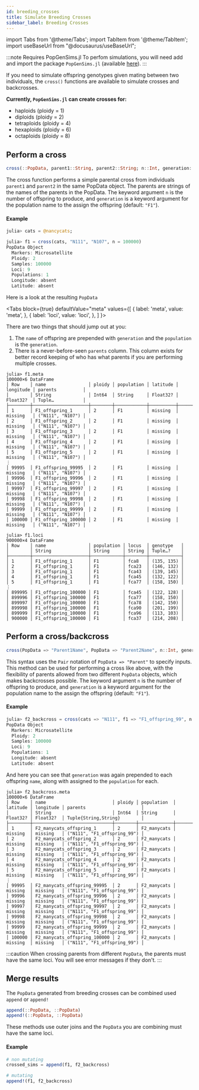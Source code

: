 ```yaml
---
id: breeding_crosses
title: Simulate Breeding Crosses
sidebar_label: Breeding Crosses
---
```

import Tabs from '@theme/Tabs';
import TabItem from '@theme/TabItem';
import useBaseUrl from "@docusaurus/useBaseUrl";

:::note Requires PopGenSims.jl
To perfom simulations, you will need add and import the package `PopGenSims.jl` (available [here](https://github.com/pdimens/PopGenSims.jl)).
:::

If you need to simulate offspring genotypes given mating between two individuals, the `cross()` functions are available to simulate crosses and backcrosses.

**Currently, `PopGenSims.jl` can create crosses for:**
- haploids (ploidy = 1)
- diploids (ploidy = 2)
- tetraploids (ploidy = 4)
- hexaploids (ploidy = 6)
- octaploids (ploidy = 8)

## Perform a cross
```julia
cross(::PopData, parent1::String, parent2::String; n::Int, generation::String)
```
The cross function performs a simple parental cross from individuals `parent1` and `parent2` in the same PopData object. The parents are strings of the names of the parents in the PopData. The keyword argument `n` is the number of offspring to produce, and `generation` is a keyword argument for the population name to the assign the offspring (default: `"F1"`).

#### Example
```julia
julia> cats = @nancycats;

julia> f1 = cross(cats, "N111", "N107", n = 100000)
PopData Object
  Markers: Microsatellite
  Ploidy: 2
  Samples: 100000
  Loci: 9
  Populations: 1
  Longitude: absent
  Latitude: absent
```
Here is a look at the resulting `PopData`

<Tabs
  block={true}
  defaultValue="meta"
  values={[
    { label: 'meta', value: 'meta', },
    { label: 'loci', value: 'loci', },
  ]
}>
<TabItem value="meta">

There are two things that should jump out at you:
1. The `name` of offspring are prepended with `generation` and the `population` is the `generation`.
2. There is a never-before-seen `parents` column. This column exists for better record keeping of who has what parents if you are performing multiple crosses.

```
julia> f1.meta
100000×6 DataFrame
│ Row    │ name                │ ploidy │ population │ latitude │ longitude │ parents          │
│        │ String              │ Int64  │ String     │ Float32? │ Float32?  │ Tuple…           │
├────────┼─────────────────────┼────────┼────────────┼──────────┼───────────┼──────────────────┤
│ 1      │ F1_offspring_1      │ 2      │ F1         │ missing  │ missing   │ ("N111", "N107") │
│ 2      │ F1_offspring_2      │ 2      │ F1         │ missing  │ missing   │ ("N111", "N107") │
│ 3      │ F1_offspring_3      │ 2      │ F1         │ missing  │ missing   │ ("N111", "N107") │
│ 4      │ F1_offspring_4      │ 2      │ F1         │ missing  │ missing   │ ("N111", "N107") │
│ 5      │ F1_offspring_5      │ 2      │ F1         │ missing  │ missing   │ ("N111", "N107") │
⋮
│ 99995  │ F1_offspring_99995  │ 2      │ F1         │ missing  │ missing   │ ("N111", "N107") │
│ 99996  │ F1_offspring_99996  │ 2      │ F1         │ missing  │ missing   │ ("N111", "N107") │
│ 99997  │ F1_offspring_99997  │ 2      │ F1         │ missing  │ missing   │ ("N111", "N107") │
│ 99998  │ F1_offspring_99998  │ 2      │ F1         │ missing  │ missing   │ ("N111", "N107") │
│ 99999  │ F1_offspring_99999  │ 2      │ F1         │ missing  │ missing   │ ("N111", "N107") │
│ 100000 │ F1_offspring_100000 │ 2      │ F1         │ missing  │ missing   │ ("N111", "N107") │
```

</TabItem>
<TabItem value="loci">

```
julia> f1.loci
900000×4 DataFrame
│ Row    │ name                │ population │ locus  │ genotype   │
│        │ String              │ String     │ String │ Tuple…?    │
├────────┼─────────────────────┼────────────┼────────┼────────────┤
│ 1      │ F1_offspring_1      │ F1         │ fca8   │ (135, 135) │
│ 2      │ F1_offspring_1      │ F1         │ fca23  │ (146, 132) │
│ 3      │ F1_offspring_1      │ F1         │ fca43  │ (139, 145) │
│ 4      │ F1_offspring_1      │ F1         │ fca45  │ (132, 122) │
│ 5      │ F1_offspring_1      │ F1         │ fca77  │ (158, 150) │
⋮
│ 899995 │ F1_offspring_100000 │ F1         │ fca45  │ (122, 128) │
│ 899996 │ F1_offspring_100000 │ F1         │ fca77  │ (158, 150) │
│ 899997 │ F1_offspring_100000 │ F1         │ fca78  │ (142, 150) │
│ 899998 │ F1_offspring_100000 │ F1         │ fca90  │ (201, 199) │
│ 899999 │ F1_offspring_100000 │ F1         │ fca96  │ (113, 103) │
│ 900000 │ F1_offspring_100000 │ F1         │ fca37  │ (214, 208) │
```

</TabItem>
</Tabs>


## Perform a cross/backcross
```julia
cross(PopData => "Parent1Name", PopData => "Parent2Name", n::Int, generation::String)
```
This syntax uses the `Pair` notation of `PopData => "Parent"` to specify inputs. This method can be used for performing a cross like above, with the flexibility of parents allowed from two different `PopData` objects, which makes backcrosses possible. The keyword argument `n` is the number of offspring to produce, and `generation` is a keyword argument for the population name to the assign the offspring (default: `"F1"`).

#### Example
```julia
julia> f2_backcross = cross(cats => "N111", f1 => "F1_offspring_99", n = 100000, generation = "F2_manycats")
PopData Object
  Markers: Microsatellite
  Ploidy: 2
  Samples: 100000
  Loci: 9
  Populations: 1
  Longitude: absent
  Latitude: absent
```

And here you can see that `generation` was again prepended to each offspring `name`, along with assigned to the `population` for each.

```
julia> f2_backcross.meta
100000×6 DataFrame
│ Row    │ name                         │ ploidy │ population  │ latitude │ longitude │ parents                     │
│        │ String                       │ Int64  │ String      │ Float32? │ Float32?  │ Tuple{String,String}        │
├────────┼──────────────────────────────┼────────┼─────────────┼──────────┼───────────┼─────────────────────────────┤
│ 1      │ F2_manycats_offspring_1      │ 2      │ F2_manycats │ missing  │ missing   │ ("N111", "F1_offspring_99") │
│ 2      │ F2_manycats_offspring_2      │ 2      │ F2_manycats │ missing  │ missing   │ ("N111", "F1_offspring_99") │
│ 3      │ F2_manycats_offspring_3      │ 2      │ F2_manycats │ missing  │ missing   │ ("N111", "F1_offspring_99") │
│ 4      │ F2_manycats_offspring_4      │ 2      │ F2_manycats │ missing  │ missing   │ ("N111", "F1_offspring_99") │
│ 5      │ F2_manycats_offspring_5      │ 2      │ F2_manycats │ missing  │ missing   │ ("N111", "F1_offspring_99") │
⋮
│ 99995  │ F2_manycats_offspring_99995  │ 2      │ F2_manycats │ missing  │ missing   │ ("N111", "F1_offspring_99") │
│ 99996  │ F2_manycats_offspring_99996  │ 2      │ F2_manycats │ missing  │ missing   │ ("N111", "F1_offspring_99") │
│ 99997  │ F2_manycats_offspring_99997  │ 2      │ F2_manycats │ missing  │ missing   │ ("N111", "F1_offspring_99") │
│ 99998  │ F2_manycats_offspring_99998  │ 2      │ F2_manycats │ missing  │ missing   │ ("N111", "F1_offspring_99") │
│ 99999  │ F2_manycats_offspring_99999  │ 2      │ F2_manycats │ missing  │ missing   │ ("N111", "F1_offspring_99") │
│ 100000 │ F2_manycats_offspring_100000 │ 2      │ F2_manycats │ missing  │ missing   │ ("N111", "F1_offspring_99") │
```

:::caution
When crossing parents from different `PopData`, the parents must have the same loci. You will see error messages if they don't.
:::


## Merge results
The `PopData` generated from breeding crosses can be combined used `append` or `append!`

```julia
append(::PopData, ::PopData)
append!(::PopData, ::PopData)
```
These methods use outer joins and the `PopData` you are combining must have the same loci.

#### Example

```julia
# non mutating
crossed_sims = append(f1, f2_backcross)

# mutating
append!(f1, f2_backcross)
```